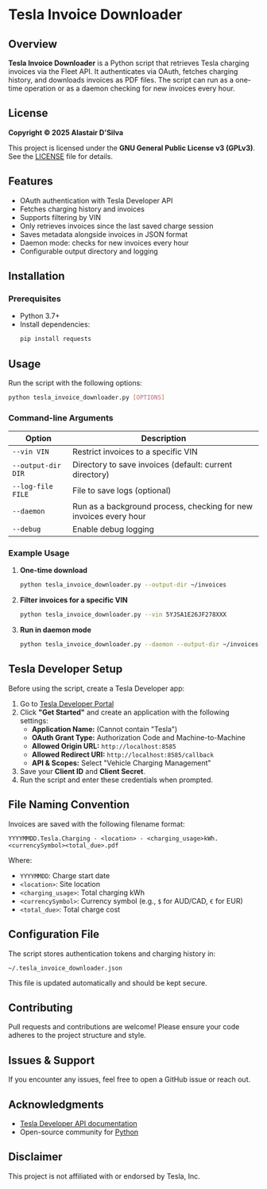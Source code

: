 # Tesla Invoice Downloader

## Overview

**Tesla Invoice Downloader** is a Python script that retrieves Tesla charging invoices via the Fleet API. It authenticates via OAuth, fetches charging history, and downloads invoices as PDF files. The script can run as a one-time operation or as a daemon checking for new invoices every hour.

## License

**Copyright © 2025 Alastair D'Silva**

This project is licensed under the **GNU General Public License v3 (GPLv3)**. See the [LICENSE](LICENSE) file for details.

## Features

- OAuth authentication with Tesla Developer API
- Fetches charging history and invoices
- Supports filtering by VIN
- Only retrieves invoices since the last saved charge session
- Saves metadata alongside invoices in JSON format
- Daemon mode: checks for new invoices every hour
- Configurable output directory and logging

## Installation

### Prerequisites

- Python 3.7+
- Install dependencies:
  ```sh
  pip install requests
  ```

## Usage

Run the script with the following options:

```sh
python tesla_invoice_downloader.py [OPTIONS]
```

### Command-line Arguments

| Option             | Description |
|--------------------|-------------|
| `--vin VIN`       | Restrict invoices to a specific VIN |
| `--output-dir DIR`| Directory to save invoices (default: current directory) |
| `--log-file FILE` | File to save logs (optional) |
| `--daemon`        | Run as a background process, checking for new invoices every hour |
| `--debug`         | Enable debug logging |

### Example Usage

1. **One-time download**
   ```sh
   python tesla_invoice_downloader.py --output-dir ~/invoices
   ```

2. **Filter invoices for a specific VIN**
   ```sh
   python tesla_invoice_downloader.py --vin 5YJSA1E26JF278XXX
   ```

3. **Run in daemon mode**
   ```sh
   python tesla_invoice_downloader.py --daemon --output-dir ~/invoices --log-file ~/logs/invoice.log
   ```

## Tesla Developer Setup

Before using the script, create a Tesla Developer app:

1. Go to [Tesla Developer Portal](https://developer.tesla.com/)
2. Click **"Get Started"** and create an application with the following settings:
   - **Application Name:** (Cannot contain "Tesla")
   - **OAuth Grant Type:** Authorization Code and Machine-to-Machine
   - **Allowed Origin URL:** `http://localhost:8585`
   - **Allowed Redirect URI:** `http://localhost:8585/callback`
   - **API & Scopes:** Select "Vehicle Charging Management"
3. Save your **Client ID** and **Client Secret**.
4. Run the script and enter these credentials when prompted.

## File Naming Convention

Invoices are saved with the following filename format:

```
YYYYMMDD.Tesla.Charging - <location> - <charging_usage>kWh.<currencySymbol><total_due>.pdf
```

Where:
- `YYYYMMDD`: Charge start date
- `<location>`: Site location
- `<charging_usage>`: Total charging kWh
- `<currencySymbol>`: Currency symbol (e.g., `$` for AUD/CAD, `€` for EUR)
- `<total_due>`: Total charge cost

## Configuration File

The script stores authentication tokens and charging history in:

```
~/.tesla_invoice_downloader.json
```

This file is updated automatically and should be kept secure.

## Contributing

Pull requests and contributions are welcome! Please ensure your code adheres to the project structure and style.

## Issues & Support

If you encounter any issues, feel free to open a GitHub issue or reach out.

## Acknowledgments

- [Tesla Developer API documentation](https://developer.tesla.com/docs/)
- Open-source community for [Python](https://www.python.org/)

## Disclaimer

This project is not affiliated with or endorsed by Tesla, Inc.


